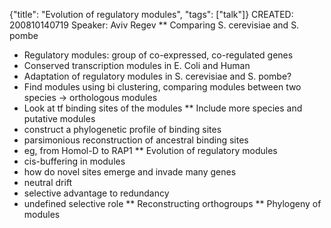 {"title": "Evolution of regulatory modules", "tags": ["talk"]}
CREATED: 200810140719
Speaker: Aviv Regev
** Comparing S. cerevisiae and S. pombe
 * Regulatory modules: group of co-expressed, co-regulated genes
 * Conserved transcription modules in E. Coli and Human
 * Adaptation of regulatory modules in S. cerevisiae and S. pombe?
 * Find modules using bi clustering, comparing modules between two species -> orthologous modules
 * Look at tf binding sites of the modules
** Include more species and putative modules
 * construct a phylogenetic profile of binding sites
 * parsimonious reconstruction of ancestral binding sites
 * eg, from Homol-D to RAP1
** Evolution of regulatory modules
 * cis-buffering in modules
 * how do novel sites emerge and invade many genes
 * neutral drift
 * selective advantage to redundancy
 * undefined selective role
** Reconstructing orthogroups
** Phylogeny of modules
